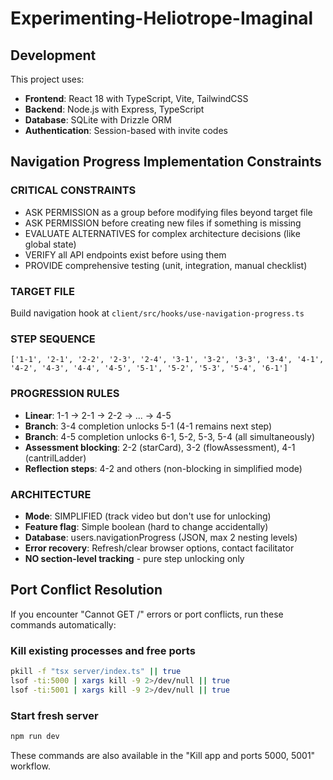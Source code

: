 # Experimenting-Heliotrope-Imaginal

## Development

This project uses:
- **Frontend**: React 18 with TypeScript, Vite, TailwindCSS
- **Backend**: Node.js with Express, TypeScript
- **Database**: SQLite with Drizzle ORM
- **Authentication**: Session-based with invite codes

## Navigation Progress Implementation Constraints

### CRITICAL CONSTRAINTS
- ASK PERMISSION as a group before modifying files beyond target file
- ASK PERMISSION before creating new files if something is missing
- EVALUATE ALTERNATIVES for complex architecture decisions (like global state)
- VERIFY all API endpoints exist before using them
- PROVIDE comprehensive testing (unit, integration, manual checklist)

### TARGET FILE
Build navigation hook at `client/src/hooks/use-navigation-progress.ts`

### STEP SEQUENCE
`['1-1', '2-1', '2-2', '2-3', '2-4', '3-1', '3-2', '3-3', '3-4', '4-1', '4-2', '4-3', '4-4', '4-5', '5-1', '5-2', '5-3', '5-4', '6-1']`

### PROGRESSION RULES
- **Linear**: 1-1 → 2-1 → 2-2 → ... → 4-5
- **Branch**: 3-4 completion unlocks 5-1 (4-1 remains next step)
- **Branch**: 4-5 completion unlocks 6-1, 5-2, 5-3, 5-4 (all simultaneously)
- **Assessment blocking**: 2-2 (starCard), 3-2 (flowAssessment), 4-1 (cantrilLadder)
- **Reflection steps**: 4-2 and others (non-blocking in simplified mode)

### ARCHITECTURE
- **Mode**: SIMPLIFIED (track video but don't use for unlocking)
- **Feature flag**: Simple boolean (hard to change accidentally)
- **Database**: users.navigationProgress (JSON, max 2 nesting levels)
- **Error recovery**: Refresh/clear browser options, contact facilitator
- **NO section-level tracking** - pure step unlocking only

## Port Conflict Resolution

If you encounter "Cannot GET /" errors or port conflicts, run these commands automatically:

### Kill existing processes and free ports
```bash
pkill -f "tsx server/index.ts" || true
lsof -ti:5000 | xargs kill -9 2>/dev/null || true
lsof -ti:5001 | xargs kill -9 2>/dev/null || true
```

### Start fresh server
```bash
npm run dev
```

These commands are also available in the "Kill app and ports 5000, 5001" workflow.